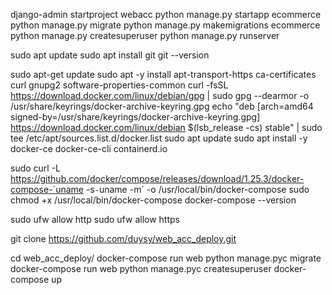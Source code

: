 django-admin startproject webacc
python manage.py startapp ecommerce
python manage.py migrate
python manage.py makemigrations ecommerce
python manage.py createsuperuser
python manage.py runserver


sudo apt update
sudo apt install git
git --version

sudo apt-get update
sudo apt -y install apt-transport-https ca-certificates curl gnupg2 software-properties-common
curl -fsSL https://download.docker.com/linux/debian/gpg | sudo gpg --dearmor -o /usr/share/keyrings/docker-archive-keyring.gpg
echo "deb [arch=amd64 signed-by=/usr/share/keyrings/docker-archive-keyring.gpg] https://download.docker.com/linux/debian $(lsb_release -cs) stable" | sudo tee /etc/apt/sources.list.d/docker.list
sudo apt update
sudo apt install -y docker-ce docker-ce-cli containerd.io

sudo curl -L https://github.com/docker/compose/releases/download/1.25.3/docker-compose-`uname -s`-`uname -m` -o /usr/local/bin/docker-compose
sudo chmod +x /usr/local/bin/docker-compose
docker-compose --version

sudo ufw allow http
sudo ufw allow https

git clone https://github.com/duysy/web_acc_deploy.git

cd web_acc_deploy/
docker-compose run web python manage.pyc migrate
docker-compose run web python manage.pyc createsuperuser 
docker-compose up

